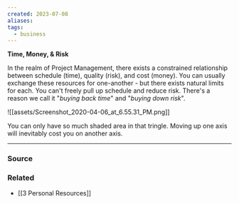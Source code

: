 ```yaml
---
created: 2023-07-08
aliases: 
tags:
  - business
---
```

**Time, Money, & Risk**

In the realm of Project Management, there exists a constrained relationship between schedule (time), quality (risk), and cost (money). You can usually exchange these resources for one-another - but there exists natural limits for each. You can't freely pull up schedule and reduce risk. There's a reason we call it "*buying back time*" and "*buying down risk*".  

![[assets/Screenshot_2020-04-06_at_6.55.31_PM.png]]

You can only have so much shaded area in that tringle. Moving up one axis will inevitably cost you on another axis.

---

### Source

### Related
- [[3 Personal Resources]]